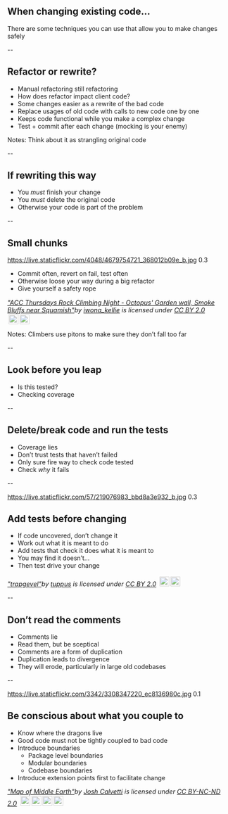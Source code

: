 ## When changing existing code…

There are some techniques you can use that allow you to make changes safely

--

## Refactor or rewrite?

+ Manual refactoring still refactoring
+ How does refactor impact client code?
+ Some changes easier as a rewrite of the bad code
+ Replace usages of old code with calls to new code one by one
+ Keeps code functional while you make a complex change
+ Test + commit after each change (mocking is your enemy) 

Notes: Think about it as strangling original code  

--

## If rewriting this way

+ You *must* finish your change
+ You *must* delete the original code
+ Otherwise your code is part of the problem

--

## Small chunks

<backgroundimage>https://live.staticflickr.com/4048/4679754721_368012b09e_b.jpg</backgroundimage>
<backgroundimageopacity>0.3</backgroundimageopacity>

+ Commit often, revert on fail, test often
+ Otherwise loose your way during a big refactor
+ Give yourself a safety rope

<p style="font-size: 0.9rem;font-style: italic;"><a href="https://www.flickr.com/photos/54182068@N00/4679754721">"ACC Thursdays Rock Climbing Night - Octopus' Garden wall, Smoke Bluffs near Squamish"</a><span>by <a href="https://www.flickr.com/photos/54182068@N00">iwona_kellie</a></span> is licensed under <a href="https://creativecommons.org/licenses/by/2.0/?ref=ccsearch&atype=html" style="margin-right: 5px;">CC BY 2.0</a><a href="https://creativecommons.org/licenses/by/2.0/?ref=ccsearch&atype=html" target="_blank" rel="noopener noreferrer" style="display: inline-block;white-space: none;opacity: .7;margin-top: 2px;margin-left: 3px;height: 22px !important;"><img style="height: inherit;margin-right: 3px;display: inline-block;" src="https://search.creativecommons.org/static/img/cc_icon.svg" /><img style="height: inherit;margin-right: 3px;display: inline-block;" src="https://search.creativecommons.org/static/img/cc-by_icon.svg" /></a></p>

Notes: Climbers use pitons to make sure they don’t fall too far

--

## Look before you leap

+ Is this tested?
+ Checking coverage

--

## Delete/break code and run the tests

+ Coverage lies
+ Don’t trust tests that haven’t failed
+ Only sure fire way to check code tested
+ Check *why* it fails

--

<backgroundimage>https://live.staticflickr.com/57/219076983_bbd8a3e932_b.jpg</backgroundimage>
<backgroundimageopacity>0.3</backgroundimageopacity>

## Add tests before changing

+ If code uncovered, don’t change it
+ Work out what it is meant to do
+ Add tests that check it does what it is meant to
+ You may find it doesn’t…
+ Then test drive your change

<p style="font-size: 0.9rem;font-style: italic;"><a href="https://www.flickr.com/photos/70534377@N00/219076983">"trapgevel"</a><span>by <a href="https://www.flickr.com/photos/70534377@N00">tuppus</a></span> is licensed under <a href="https://creativecommons.org/licenses/by/2.0/?ref=ccsearch&atype=html" style="margin-right: 5px;">CC BY 2.0</a><a href="https://creativecommons.org/licenses/by/2.0/?ref=ccsearch&atype=html" target="_blank" rel="noopener noreferrer" style="display: inline-block;white-space: none;opacity: .7;margin-top: 2px;margin-left: 3px;height: 22px !important;"><img style="height: inherit;margin-right: 3px;display: inline-block;" src="https://search.creativecommons.org/static/img/cc_icon.svg" /><img style="height: inherit;margin-right: 3px;display: inline-block;" src="https://search.creativecommons.org/static/img/cc-by_icon.svg" /></a></p>

--

## Don’t read the comments

+ Comments lie
+ Read them, but be sceptical
+ Comments are a form of duplication
+ Duplication leads to divergence
+ They will erode, particularly in large old codebases

--

<backgroundimage>https://live.staticflickr.com/3342/3308347220_ec8136980c.jpg</backgroundimage>
<backgroundimageopacity>0.1</backgroundimageopacity>

## Be conscious about what you couple to

+ Know where the dragons live
+ Good code must not be tightly coupled to bad code
+ Introduce boundaries
    + Package level boundaries
    + Modular boundaries
    + Codebase boundaries
+ Introduce extension points first to facilitate change

<p style="font-size: 0.9rem;font-style: italic;"><a href="https://www.flickr.com/photos/48034913@N00/3308347220">"Map of Middle Earth"</a><span>by <a href="https://www.flickr.com/photos/48034913@N00">Josh Calvetti</a></span> is licensed under <a href="https://creativecommons.org/licenses/by-nc-nd/2.0/?ref=ccsearch&atype=html" style="margin-right: 5px;">CC BY-NC-ND 2.0</a><a href="https://creativecommons.org/licenses/by-nc-nd/2.0/?ref=ccsearch&atype=html" target="_blank" rel="noopener noreferrer" style="display: inline-block;white-space: none;opacity: .7;margin-top: 2px;margin-left: 3px;height: 22px !important;"><img style="height: inherit;margin-right: 3px;display: inline-block;" src="https://search.creativecommons.org/static/img/cc_icon.svg" /><img style="height: inherit;margin-right: 3px;display: inline-block;" src="https://search.creativecommons.org/static/img/cc-by_icon.svg" /><img style="height: inherit;margin-right: 3px;display: inline-block;" src="https://search.creativecommons.org/static/img/cc-nc_icon.svg" /><img style="height: inherit;margin-right: 3px;display: inline-block;" src="https://search.creativecommons.org/static/img/cc-nd_icon.svg" /></a></p>